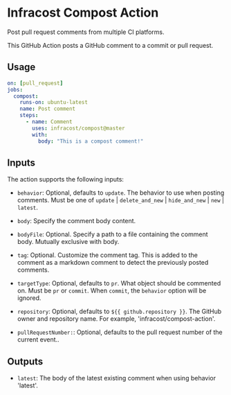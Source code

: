 # Infracost Compost Action

Post pull request comments from multiple CI platforms.

This GitHub Action posts a GitHub comment to a commit or pull request.

## Usage

```yaml
on: [pull_request]
jobs:
  compost:
    runs-on: ubuntu-latest
    name: Post comment
    steps:
      - name: Comment
        uses: infracost/compost@master
        with: 
          body: "This is a compost comment!"
```

## Inputs

The action supports the following inputs:

- `behavior`: Optional, defaults to `update`.  The behavior to use when posting comments.  Must be one of `update` | `delete_and_new` | `hide_and_new` | `new` | `latest`.   

- `body`: Specify the comment body content.

- `bodyFile`: Optional.  Specify a path to a file containing the comment body.  Mutually exclusive with body.

- `tag`: Optional.  Customize the comment tag. This is added to the comment as a markdown comment to detect the previously posted comments.

- `targetType`: Optional, defaults to `pr`.  What object should be commented on.  Must be `pr` or `commit`.  When `commit`, the `behavior` option will be ignored.

- `repository`: Optional, defaults to `${{ github.repository }}`.  The GitHub owner and repository name. For example, 'infracost/compost-action'.

- `pullRequestNumber:`: Optional, defaults to the pull request number of the current event..

## Outputs

- `latest`: The body of the latest existing comment when using behavior 'latest'.
